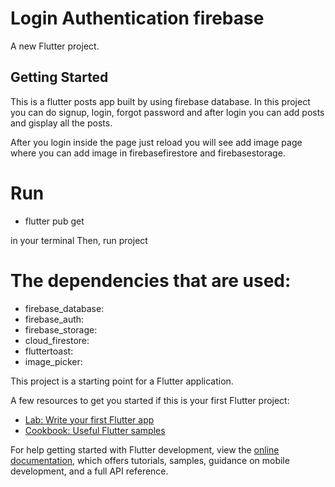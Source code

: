 # Login Authentication firebase

A new Flutter project.

## Getting Started


This is a flutter posts app built by using firebase database.
In this project you can do signup, login, forgot password and after login you can add posts and gisplay all the posts.

After you login inside the page just reload you will see add image page where you can add image in firebasefirestore and firebasestorage.

# Run 
- flutter pub get

in your terminal
Then, run project

# The dependencies that are used:
- firebase_database: 
- firebase_auth: 
- firebase_storage: 
- cloud_firestore: 
- fluttertoast: 
- image_picker: 





This project is a starting point for a Flutter application.

A few resources to get you started if this is your first Flutter project:

- [Lab: Write your first Flutter app](https://docs.flutter.dev/get-started/codelab)
- [Cookbook: Useful Flutter samples](https://docs.flutter.dev/cookbook)

For help getting started with Flutter development, view the
[online documentation](https://docs.flutter.dev/), which offers tutorials,
samples, guidance on mobile development, and a full API reference.
